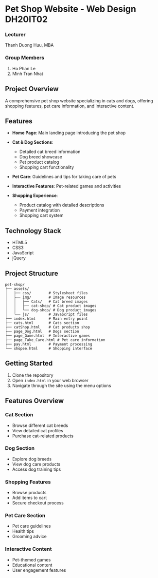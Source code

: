 # Pet Shop Website - Web Design DH20IT02

### Lecturer
Thanh Duong Huu, MBA

### Group Members
1. Ho Phan Le
2. Minh Tran Nhat

## Project Overview

A comprehensive pet shop website specializing in cats and dogs, offering shopping features, pet care information, and interactive content.

## Features

- **Home Page**: Main landing page introducing the pet shop
- **Cat & Dog Sections**:
  - Detailed cat breed information
  - Dog breed showcase
  - Pet product catalog
  - Shopping cart functionality
  
- **Pet Care**: Guidelines and tips for taking care of pets
- **Interactive Features**: Pet-related games and activities
- **Shopping Experience**: 
  - Product catalog with detailed descriptions
  - Payment integration
  - Shopping cart system

## Technology Stack

- HTML5
- CSS3
- JavaScript
- jQuery

## Project Structure

```
pet-shop/
├── assets/
│   ├── css/        # Stylesheet files
│   ├── img/        # Image resources
│   │   ├── Cats/   # Cat breed images
│   │   ├── cat-shop/ # Cat product images
│   │   └── dog-shop/ # Dog product images
│   └── js/         # JavaScript files
├── index.html      # Main entry point
├── cats.html       # Cats section
├── catShop.html    # Cat products shop
├── page_Dog.html   # Dogs section
├── page_Game.html  # Interactive games
├── page_Take_Care.html # Pet care information
├── pay.html        # Payment processing
└── shopee.html     # Shopping interface
```

## Getting Started

1. Clone the repository
2. Open `index.html` in your web browser
3. Navigate through the site using the menu options

## Features Overview

### Cat Section
- Browse different cat breeds
- View detailed cat profiles
- Purchase cat-related products

### Dog Section
- Explore dog breeds
- View dog care products
- Access dog training tips

### Shopping Features
- Browse products
- Add items to cart
- Secure checkout process

### Pet Care Section
- Pet care guidelines
- Health tips
- Grooming advice

### Interactive Content
- Pet-themed games
- Educational content
- User engagement features
